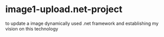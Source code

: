 # image1-upload.net-project
to update a image dynamically used .net framework and establishing my vision on this technology
